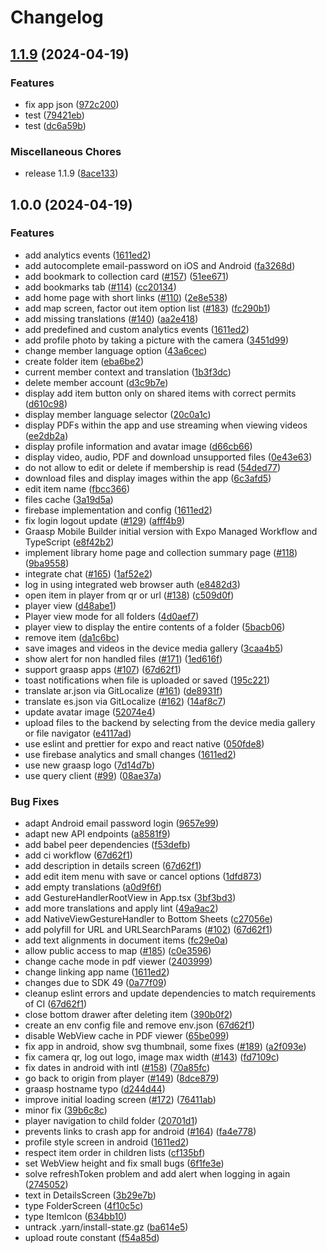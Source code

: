 # Changelog

## [1.1.9](https://github.com/graasp/graasp-mobile-builder/compare/v1.0.0...v1.1.9) (2024-04-19)


### Features

* fix app json ([972c200](https://github.com/graasp/graasp-mobile-builder/commit/972c200dcf0f4195a78884983341216bcc26b61e))
* test ([79421eb](https://github.com/graasp/graasp-mobile-builder/commit/79421eb6354e6829b5ff8474955148193461e65a))
* test ([dc6a59b](https://github.com/graasp/graasp-mobile-builder/commit/dc6a59b5cae2f82884a3a39faac9432d4bf95936))


### Miscellaneous Chores

* release 1.1.9 ([8ace133](https://github.com/graasp/graasp-mobile-builder/commit/8ace13351678c6be56ca0b211fed5fe7d28dc365))

## 1.0.0 (2024-04-19)


### Features

* add analytics events ([1611ed2](https://github.com/graasp/graasp-mobile-builder/commit/1611ed2429b5d19778a46c809d9ea082093e8455))
* add autocomplete email-password on iOS and Android ([fa3268d](https://github.com/graasp/graasp-mobile-builder/commit/fa3268df0e937749924e35968bb423746d0c529e))
* add bookmark to collection card ([#157](https://github.com/graasp/graasp-mobile-builder/issues/157)) ([51ee671](https://github.com/graasp/graasp-mobile-builder/commit/51ee671448483da4a542bb27ff1722ad58ce8cde))
* add bookmarks tab ([#114](https://github.com/graasp/graasp-mobile-builder/issues/114)) ([cc20134](https://github.com/graasp/graasp-mobile-builder/commit/cc2013435a71af9e519d45e71e6d8251229dacb5))
* add home page with short links ([#110](https://github.com/graasp/graasp-mobile-builder/issues/110)) ([2e8e538](https://github.com/graasp/graasp-mobile-builder/commit/2e8e5380b2eb76336b867beb029920807c7a7eed))
* add map screen, factor out item option list ([#183](https://github.com/graasp/graasp-mobile-builder/issues/183)) ([fc290b1](https://github.com/graasp/graasp-mobile-builder/commit/fc290b1dfaacf09df9dcaac6bcc6a0319bfa855f))
* add missing translations ([#140](https://github.com/graasp/graasp-mobile-builder/issues/140)) ([aa2e418](https://github.com/graasp/graasp-mobile-builder/commit/aa2e4184ecf61aecaffbcce2f753aa4e7e39bcd8))
* add predefined and custom analytics events ([1611ed2](https://github.com/graasp/graasp-mobile-builder/commit/1611ed2429b5d19778a46c809d9ea082093e8455))
* add profile photo by taking a picture with the camera ([3451d99](https://github.com/graasp/graasp-mobile-builder/commit/3451d999cec3dcd2f204c59865e7bf2e7e6e8efb))
* change member language option ([43a6cec](https://github.com/graasp/graasp-mobile-builder/commit/43a6cec74db749f0568c4bd7b37fc94122ff0ffe))
* create folder item ([eba6be2](https://github.com/graasp/graasp-mobile-builder/commit/eba6be209d2a4339fe9c3be2e74e704ed8b82cd0))
* current member context and translation ([1b3f3dc](https://github.com/graasp/graasp-mobile-builder/commit/1b3f3dc26d3a764c1256c7bbbb30cb53486d5f0b))
* delete member account ([d3c9b7e](https://github.com/graasp/graasp-mobile-builder/commit/d3c9b7ec58383cee075c00cabf67afdc59a5ddea))
* display add item button only on shared items with correct permits ([d610c98](https://github.com/graasp/graasp-mobile-builder/commit/d610c98b3c1c2fd91160b34047cd1bd81dd84b70))
* display member language selector ([20c0a1c](https://github.com/graasp/graasp-mobile-builder/commit/20c0a1c017ea32f39afc46a0de0d52f3489c4be2))
* display PDFs within the app and use streaming when viewing videos ([ee2db2a](https://github.com/graasp/graasp-mobile-builder/commit/ee2db2a642518a0727ec34afcd4e9c857f6edcad))
* display profile information and avatar image ([d66cb66](https://github.com/graasp/graasp-mobile-builder/commit/d66cb6699fcbc0408c157a20b0ca11aa65e20671))
* display video, audio, PDF and download unsupported files ([0e43e63](https://github.com/graasp/graasp-mobile-builder/commit/0e43e63125e00a94d0e1e82c724d2e61fb22ab62))
* do not allow to edit or delete if membership is read ([54ded77](https://github.com/graasp/graasp-mobile-builder/commit/54ded77ada8a0d7f4fdd09ffed4dbb82937e12a8))
* download files and display images within the app ([6c3afd5](https://github.com/graasp/graasp-mobile-builder/commit/6c3afd59143f067f2e125de88d22e23b16011588))
* edit item name ([fbcc366](https://github.com/graasp/graasp-mobile-builder/commit/fbcc36625c44fa6ae926ec07163ef51f41b1ee5b))
* files cache ([3a19d5a](https://github.com/graasp/graasp-mobile-builder/commit/3a19d5a566320252609263941c07eadbc91bc5ed))
* firebase implementation and config ([1611ed2](https://github.com/graasp/graasp-mobile-builder/commit/1611ed2429b5d19778a46c809d9ea082093e8455))
* fix login logout update ([#129](https://github.com/graasp/graasp-mobile-builder/issues/129)) ([afff4b9](https://github.com/graasp/graasp-mobile-builder/commit/afff4b97693f5a68fa007a4e85cb3e7e6d67806c))
* Graasp Mobile Builder initial version with Expo Managed Workflow and TypeScript ([e8f42b2](https://github.com/graasp/graasp-mobile-builder/commit/e8f42b2df39addc3933c4b72cac56c818992696a))
* implement library home page and collection summary page ([#118](https://github.com/graasp/graasp-mobile-builder/issues/118)) ([9ba9558](https://github.com/graasp/graasp-mobile-builder/commit/9ba95587e2728e42e3002c650df6696bb7c0adc8))
* integrate chat ([#165](https://github.com/graasp/graasp-mobile-builder/issues/165)) ([1af52e2](https://github.com/graasp/graasp-mobile-builder/commit/1af52e2a9c8e30773c981f7c6a7b4c789f4aaa6e))
* log in using integrated web browser auth ([e8482d3](https://github.com/graasp/graasp-mobile-builder/commit/e8482d3b33f0afa004b7eaeb01f3ea771b78ad79))
* open item in player from qr or url ([#138](https://github.com/graasp/graasp-mobile-builder/issues/138)) ([c509d0f](https://github.com/graasp/graasp-mobile-builder/commit/c509d0f3d0dab66ead759fa4b591dd8b38e21f9e))
* player view ([d48abe1](https://github.com/graasp/graasp-mobile-builder/commit/d48abe1a3666ee71303b17cae17ad9f46449438e))
* Player view mode for all folders ([4d0aef7](https://github.com/graasp/graasp-mobile-builder/commit/4d0aef7d967b26ab6e5e5d0f3b4ae0b533f14d10))
* player view to display the entire contents of a folder ([5bacb06](https://github.com/graasp/graasp-mobile-builder/commit/5bacb0651c49cf3e3ccf3ad035afc2622e6a30b4))
* remove item ([da1c6bc](https://github.com/graasp/graasp-mobile-builder/commit/da1c6bc0aff1dd0c7f3304d8bb6e558919b8aa51))
* save images and videos in the device media gallery ([3caa4b5](https://github.com/graasp/graasp-mobile-builder/commit/3caa4b5a6fc5158afb13fdbb2afec94644ba77f7))
* show alert for non handled files ([#171](https://github.com/graasp/graasp-mobile-builder/issues/171)) ([1ed616f](https://github.com/graasp/graasp-mobile-builder/commit/1ed616f911f7edac5efa2ed17805317891eeacff))
* support graasp apps ([#107](https://github.com/graasp/graasp-mobile-builder/issues/107)) ([67d62f1](https://github.com/graasp/graasp-mobile-builder/commit/67d62f137ddc395db9010c0dcf1a4735bddd9f4a))
* toast notifications when file is uploaded or saved ([195c221](https://github.com/graasp/graasp-mobile-builder/commit/195c22187d6dbb55ef28cea2e6b42ad647a217b6))
* translate ar.json via GitLocalize ([#161](https://github.com/graasp/graasp-mobile-builder/issues/161)) ([de8931f](https://github.com/graasp/graasp-mobile-builder/commit/de8931fa209fea9a7ff8d30e8c930e91adc65592))
* translate es.json via GitLocalize ([#162](https://github.com/graasp/graasp-mobile-builder/issues/162)) ([14af8c7](https://github.com/graasp/graasp-mobile-builder/commit/14af8c7cd8c7ccec2201d7b2701891557e97c03f))
* update avatar image ([52074e4](https://github.com/graasp/graasp-mobile-builder/commit/52074e4e02e421eebd0f22b2ee71ce46b784e8f9))
* upload files to the backend by selecting from the device media gallery or file navigator ([e4117ad](https://github.com/graasp/graasp-mobile-builder/commit/e4117adc2f8a65aae3574dfdd6bf5ea1dbed6ff8))
* use eslint and prettier for expo and react native ([050fde8](https://github.com/graasp/graasp-mobile-builder/commit/050fde8c2099893f80c16501502be6291646f55d))
* use firebase analytics and small changes ([1611ed2](https://github.com/graasp/graasp-mobile-builder/commit/1611ed2429b5d19778a46c809d9ea082093e8455))
* use new graasp logo ([7d14d7b](https://github.com/graasp/graasp-mobile-builder/commit/7d14d7ba12cf284f9e131e1ff0b13f008d5e8dda))
* use query client ([#99](https://github.com/graasp/graasp-mobile-builder/issues/99)) ([08ae37a](https://github.com/graasp/graasp-mobile-builder/commit/08ae37a02898d40c4e5d9606b66ac0334b06ebca))


### Bug Fixes

* adapt Android email password login ([9657e99](https://github.com/graasp/graasp-mobile-builder/commit/9657e99fc73d97f49668f2a3817c8c5e4e3f36de))
* adapt new API endpoints ([a8581f9](https://github.com/graasp/graasp-mobile-builder/commit/a8581f929b9a92260f3a9f61f230d805415a85b1))
* add babel peer dependencies ([f53defb](https://github.com/graasp/graasp-mobile-builder/commit/f53defba6843589508e4134d37c514f041230bcb))
* add ci workflow ([67d62f1](https://github.com/graasp/graasp-mobile-builder/commit/67d62f137ddc395db9010c0dcf1a4735bddd9f4a))
* add description in details screen ([67d62f1](https://github.com/graasp/graasp-mobile-builder/commit/67d62f137ddc395db9010c0dcf1a4735bddd9f4a))
* add edit item menu with save or cancel options ([1dfd873](https://github.com/graasp/graasp-mobile-builder/commit/1dfd873ff1a0f5300cfbdcb774103d7a4dac3757))
* add empty translations ([a0d9f6f](https://github.com/graasp/graasp-mobile-builder/commit/a0d9f6fb89e128826b18e468a520fd777c6fc76d))
* add GestureHandlerRootView in App.tsx ([3bf3bd3](https://github.com/graasp/graasp-mobile-builder/commit/3bf3bd3137cc99c7d467d92e2269297e8b355bb7))
* add more translations and apply lint ([49a9ac2](https://github.com/graasp/graasp-mobile-builder/commit/49a9ac2ba8843a1c06710b9a953fc67643eb6940))
* add NativeViewGestureHandler to Bottom Sheets ([c27056e](https://github.com/graasp/graasp-mobile-builder/commit/c27056e534747613d5ec4a8f9a416fb12614457f))
* add polyfill for URL and URLSearchParams ([#102](https://github.com/graasp/graasp-mobile-builder/issues/102)) ([67d62f1](https://github.com/graasp/graasp-mobile-builder/commit/67d62f137ddc395db9010c0dcf1a4735bddd9f4a))
* add text alignments in document items ([fc29e0a](https://github.com/graasp/graasp-mobile-builder/commit/fc29e0a2d8c7343577ead7fec6b67903fc4e054d))
* allow public access to map ([#185](https://github.com/graasp/graasp-mobile-builder/issues/185)) ([c0e3596](https://github.com/graasp/graasp-mobile-builder/commit/c0e3596159b2badfd8e31bb7dddac182bcfc6a06))
* change cache mode in pdf viewer ([2403999](https://github.com/graasp/graasp-mobile-builder/commit/24039993a6134a57baa6dd4d826884cfdf873da4))
* change linking app name ([1611ed2](https://github.com/graasp/graasp-mobile-builder/commit/1611ed2429b5d19778a46c809d9ea082093e8455))
* changes due to SDK 49 ([0a77f09](https://github.com/graasp/graasp-mobile-builder/commit/0a77f09551f8b35282980abe8c94b9a2ac116c42))
* cleanup eslint errors and update dependencies to match requirements of CI ([67d62f1](https://github.com/graasp/graasp-mobile-builder/commit/67d62f137ddc395db9010c0dcf1a4735bddd9f4a))
* close bottom drawer after deleting item ([390b0f2](https://github.com/graasp/graasp-mobile-builder/commit/390b0f28259070e5e93888cdabca98c5ec12c556))
* create an env config file and remove env.json ([67d62f1](https://github.com/graasp/graasp-mobile-builder/commit/67d62f137ddc395db9010c0dcf1a4735bddd9f4a))
* disable WebView cache in PDF viewer ([65be099](https://github.com/graasp/graasp-mobile-builder/commit/65be099ad86e99651a79f989659d8e23c854656a))
* fix app in android, show svg thumbnail, some fixes ([#189](https://github.com/graasp/graasp-mobile-builder/issues/189)) ([a2f093e](https://github.com/graasp/graasp-mobile-builder/commit/a2f093e78652c180b585cc7a3910166a75cacafc))
* fix camera qr, log out logo, image max width ([#143](https://github.com/graasp/graasp-mobile-builder/issues/143)) ([fd7109c](https://github.com/graasp/graasp-mobile-builder/commit/fd7109c302318ab7b4cf9e3d89cf1ccaaf6ef539))
* fix dates in android with intl ([#158](https://github.com/graasp/graasp-mobile-builder/issues/158)) ([70a85fc](https://github.com/graasp/graasp-mobile-builder/commit/70a85fc326f1194b59c61599f6c3b8751f60aec2))
* go back to origin from player ([#149](https://github.com/graasp/graasp-mobile-builder/issues/149)) ([8dce879](https://github.com/graasp/graasp-mobile-builder/commit/8dce879fc67d8111c5b9584e884d01e24fdb76e4))
* graasp hostname typo ([d244d44](https://github.com/graasp/graasp-mobile-builder/commit/d244d447be69909bd1cc233419975a916184ad28))
* improve initial loading screen ([#172](https://github.com/graasp/graasp-mobile-builder/issues/172)) ([76411ab](https://github.com/graasp/graasp-mobile-builder/commit/76411aba71843fe2558c89f2cd487568aec0dde1))
* minor fix ([39b6c8c](https://github.com/graasp/graasp-mobile-builder/commit/39b6c8c56b19876c90fb7ea31a212775c4232f92))
* player navigation to child folder ([20701d1](https://github.com/graasp/graasp-mobile-builder/commit/20701d1939620e0ab9a5271257dc6d0e8cb66433))
* prevents links to crash app for android ([#164](https://github.com/graasp/graasp-mobile-builder/issues/164)) ([fa4e778](https://github.com/graasp/graasp-mobile-builder/commit/fa4e7781ec8f8fc266ea1e61447d1595a48914db))
* profile style screen in android ([1611ed2](https://github.com/graasp/graasp-mobile-builder/commit/1611ed2429b5d19778a46c809d9ea082093e8455))
* respect item order in children lists ([cf135bf](https://github.com/graasp/graasp-mobile-builder/commit/cf135bf565d526ae1825ff775e7f0264e5c638b8))
* set WebView height and fix small bugs ([6f1fe3e](https://github.com/graasp/graasp-mobile-builder/commit/6f1fe3ef6ee3bd80d72ba30ded31016c932a4b3f))
* solve refreshToken problem and add alert when logging in again ([2745052](https://github.com/graasp/graasp-mobile-builder/commit/27450526777ac6cd090f7ce4e4fa73403a02489b))
* text in DetailsScreen ([3b29e7b](https://github.com/graasp/graasp-mobile-builder/commit/3b29e7b5d624d91cf7b7433b12ac9872ba1fda5e))
* type FolderScreen ([4f10c5c](https://github.com/graasp/graasp-mobile-builder/commit/4f10c5cb6b5cd7d5dc86e159f4b604c6c7061668))
* type ItemIcon ([634bb10](https://github.com/graasp/graasp-mobile-builder/commit/634bb101663f6a3d3f331c1111fbcf3475ded526))
* untrack .yarn/install-state.gz ([ba614e5](https://github.com/graasp/graasp-mobile-builder/commit/ba614e58860220683620e2ce9cdad6d2378b4952))
* upload route constant ([f54a85d](https://github.com/graasp/graasp-mobile-builder/commit/f54a85d265e9cca9d9649faa7dd25aafc40fbf53))
